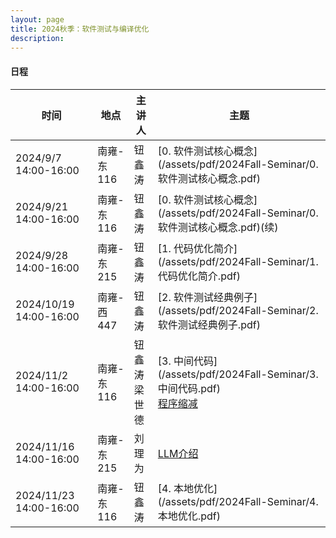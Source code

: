 ```yaml
---
layout: page
title: 2024秋季：软件测试与编译优化
description: 
---
```


#### 日程

| 时间                   | 地点       | 主讲人             | 主题                                                         |
| ---------------------- | ---------- | ------------------ | ------------------------------------------------------------ |
| 2024/9/7 14:00-16:00   | 南雍-东116 | 钮鑫涛             | [0. 软件测试核心概念](/assets/pdf/2024Fall-Seminar/0. 软件测试核心概念.pdf) |
| 2024/9/21 14:00-16:00  | 南雍-东116 | 钮鑫涛             | [0. 软件测试核心概念](/assets/pdf/2024Fall-Seminar/0. 软件测试核心概念.pdf)(续) |
| 2024/9/28 14:00-16:00  | 南雍-东215 | 钮鑫涛             | [1. 代码优化简介](/assets/pdf/2024Fall-Seminar/1. 代码优化简介.pdf) |
| 2024/10/19 14:00-16:00 | 南雍-西447 | 钮鑫涛             | [2. 软件测试经典例子](/assets/pdf/2024Fall-Seminar/2. 软件测试经典例子.pdf) |
| 2024/11/2 14:00-16:00  | 南雍-东116 | 钮鑫涛<br />梁世德 | [3. 中间代码](/assets/pdf/2024Fall-Seminar/3. 中间代码.pdf)<br />[程序缩减](/assets/pdf/2024Fall-Seminar/程序缩减.pptx) |
| 2024/11/16 14:00-16:00 | 南雍-东215 | 刘理为             | [LLM介绍](/assets/pdf/2024Fall-Seminar/LLM.pdf)              |
| 2024/11/23 14:00-16:00 | 南雍-东116 | 钮鑫涛             | [4. 本地优化](/assets/pdf/2024Fall-Seminar/4. 本地优化.pdf)  |
